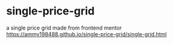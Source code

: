 # single-price-grid
a single price grid made from frontend mentor
 https://ammy198488.github.io/single-price-grid/single-grid.html
